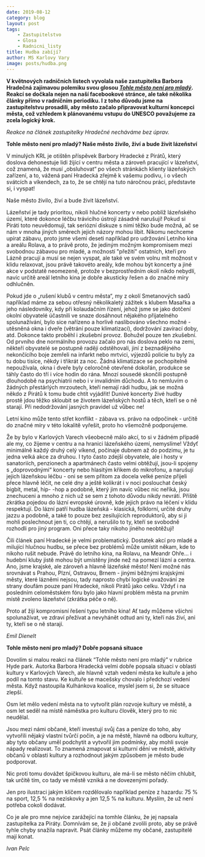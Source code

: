 ```yaml
---
date: 2019-08-12
category: blog
layout: post
tags:
    - Zastupitelstvo
    - Glosa
    - Radnicni_listy
title: Hudba zabíjí?
author: MS Karlovy Vary
image: posts/hudba.png
---
```

**V květnových radničních listech vyvolala naše zastupitelka Barbora Hradečná zajímavou polemiku svou glosou _[Tohle město není pro mladý](https://karlovyvary.pirati.cz/aktuality/tohle-mesto-neni-pro-mlady.html)_. Reakcí se dočkala nejen na naší facebookové stránce, ale také několika články přímo v radničním periodiku.
I z toho důvodu jsme na zastupitelstvu prosadili, aby město začalo připravovat kulturní koncepci města, což vzhledem k plánovanému vstupu do UNESCO považujeme za zcela logický krok.**

*Reakce na článek zastupitelky Hradečné necháváme bez úprav.*

**Tohle město není pro mladý? Naše město živilo, živí a bude živit lázeňství**

V minulých KRL je otištěn příspěvek Barbory Hradecké z Pirátů, který doslova dehonestuje lidi žijící v centru města a zároveň pracující v lázeňství, což znamená, že musí „obsluhovat“ po všech stránkách klienty lázeňských zařízení, a to, vážená paní Hradecká zřejmě k vašemu podivu, i o všech svátcích a víkendech, za to, že se chtějí na tuto náročnou práci, představte si, i vyspat!

Naše město živilo, živí a bude živit lázeňství.

Lázeňství je tady prioritou, nikoli hlučné koncerty v nebo poblíž lázeňského území, které dokonce léčbu trávicího ústrojí zásadně narušují! Pokud si Piráti toto neuvědomují, tak seriózní diskuze s nimi těžko bude možná, ač se nám v mnoha jiných směrech jejich názory mohou líbit. Nikomu nechceme upírat zábavu, proto jsme všemi deseti například pro udržování Letního kina a areálu Rolava, a to právě proto, že jediným možným kompromisem mezi svobodnou zábavou pro mladé, a možností "přežití" ostatních, kteří pro Lázně pracují a musí se nejen vyspat, ale také ve svém volnu mít možnost v klidu relaxovat, jsou právě takovéto areály, kde mohou být koncerty a jiné akce v podstatě neomezeně, protože v bezprostředním okolí nikdo nebydlí, navíc určitě areál letního kina je dobře akusticky řešen a do značné míry odhlučněn.

Pokud jde o „rušení klubů v centru města“, my z okolí Smetanových sadů například máme za sebou otřesný několikaletý zážitek s klubem Masařka a jeho následovníky, kdy při kolaudačním řízení, jehož jsme se jako dotčení okolní obyvatelé účastnili ve snaze dosáhnout nějakého přijatelného spolunažívání, bylo sice nařízeno a horlivě naslibováno všechno možné - utěsněná okna i dveře (větrání pouze klimatizací), dodržování zavírací doby, atd. Dokonce takto proběhl i zkušební provoz. Bohužel pouze ten zkušební. Od prvního dne normálního provozu začalo pro nás doslova peklo na zemi, někteří obyvatelé se postupně raději odstěhovali, jiní z beznadějného nekončícího boje zemřeli na infarkt nebo mrtvici, výjezdů policie tu byly za tu dobu tisíce, někdy i třikrát za noc. Žádná klimatizace se pochopitelně nepoužívala, okna i dveře byly celoročně otevřené dokořán, produkce se táhly často do tří i více hodin do rána. Mnozí sousedé skončili postupně dlouhodobě na psychiatrii nebo i v invalidním důchodu. A to nemluvím o žádných přestárlých mrzoutech, kteří nemají rádi hudbu, jak se možná někdo z Pirátů k tomu bude chtít vyjádřit! Dunivé koncerty živé hudby prostě jdou těžko skloubit se životem lázeňských hostů a těch, kteří se o ně starají. Při nedodržování jasných pravidel už vůbec ne!

Letní kino může tento střet konflikt - zábava vs. právo na odpočinek - určitě do značné míry v této lokalitě vyřešit, proto ho všemožně podporujeme.

Že by bylo v Karlových Varech všeobecně málo akcí, to si v žádném případě ale my, co žijeme v centru a na hranici lázeňského území, nemyslíme! Vždyť minimálně každý druhý celý víkend, počínaje dubnem až do podzimu, je tu jedna velká akce za druhou. I tyto často zdejší obyvatele, ale i hosty v sanatoriích, penzionech a apartmánech často velmi obtěžují, jsou-li spojeny s „doprovodnými“ koncerty nebo hlasitým křikem do mikrofonu, a narušují jejich lázeňskou léčbu - oni se sem přitom za docela velké peníze přijeli přece hlavně léčit, ne celé dny a ještě kolikrát i v noci poslouchat český bigbít, metal, hip- -hop a podobně, který jim navíc vůbec nic neříká, jsou znechuceni a mnoho z nich už se sem z tohoto důvodu nikdy nevrátí. Příště zkrátka pojedou do lázní evropské úrovně, kde jejich právo na léčení v klidu respektují. Do lázní patří hudba lázeňská - klasická, folklorní, určité druhy jazzu a podobně, a také to pouze bez zesilujících reproduktorů, aby si ji mohli poslechnout jen ti, co chtějí, a nerušilo to ty, kteří se svobodně rozhodli pro jiný program. Oni přece taky nikoho jiného neobtěžují!

Čili článek paní Hradecké je velmi problematický. Dostatek akcí pro mladé a milující hlučnou hudbu, se přece bez problémů může umístit někam, kde to nikoho rušit nebude. Právě do letního kina, na Rolavu, na Meandr Ohře... i hudební kluby jistě mohou být umístěny jinde než na pomezí lázní a centra. Ano, jsme krajské, ale zároveň a hlavně lázeňské město! Není možné nás srovnávat s Prahou, Plzní, Ostravou, Brnem - jinými běžnými krajskými městy, které lázněmi nejsou, tady naprosto chybí logické uvažování ze strany doufám pouze paní Hradecké, nikoli Pirátů jako celku. Vždyť i na posledním celoměstském fóru bylo jako hlavní problém města na prvním místě zvoleno lázeňství (zkrátka péče o ně).

Proto ať žijí kompromisní řešení typu letního kina! Ať tady můžeme všichni spolunažívat, ve zdraví přežívat a nevyhánět odtud ani ty, kteří nás živí, ani ty, kteří se o ně starají.

_Emil Dienelt_



**Tohle město není pro mladý? Dobře popsaná situace**

Dovolím si malou reakci na článek “Tohle město není pro mladý” v rubrice Hyde park. Autorka Barbora Hradecká velmi dobře popsala situaci v oblasti kultury v Karlových Varech, ale hlavně vztah vedení města ke kultuře a jeho podíl na tomto stavu. Ke kultuře se macešsky chovalo i předchozí vedení města. Když nastoupila Kulhánkova koalice, myslel jsem si, že se situace zlepší.

Osm let mělo vedení města na to vytvořit plán rozvoje kultury ve městě, a osm let seděl na místě náměstka pro kulturu člověk, který pro to nic neudělal.

Jsou mezi námi občané, kteří investují svůj čas a peníze do toho, aby vytvořili nějaký vlastní tvůrčí počin, a je na městě, hlavně na odboru kultury, aby tyto občany uměl podchytit a vytvořil jim podmínky, aby mohli svoje nápady realizovat. To znamená zmapovat si kulturní dění ve městě, aktivity občanů v oblasti kultury a rozhodnout jakým způsobem je město bude podporovat.

Nic proti tomu dovážet špičkovou kulturu, ale má-li se město něčím chlubit, tak určitě tím, co tady ve městě vzniká a ne dovezenými pořady.

Jen pro ilustraci jakým klíčem rozdělovalo například peníze z hazardu: 75 % na sport, 12,5 % na neziskovky a jen 12,5 % na kulturu. Myslím, že už není potřeba cokoli dodávat.

Co je ale pro mne nejvíce zarážející na tomhle článku, že jej napsala zastupitelka za Piráty. Domnívám se, že ji občané zvolili proto, aby se právě tyhle chyby snažila napravit. Psát články můžeme my občané, zastupitelé mají konat.

_Ivan Pelc_
